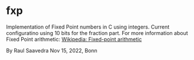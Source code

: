 # fxp
Implementation of Fixed Point numbers in C using integers.
Current configuratino using 10 bits for the fraction part.
For more information about Fixed Point arithmetic:
[Wikipedia: Fixed-point arithmetic](https://en.wikipedia.org/wiki/Fixed-point_arithmetic)

By Raul Saavedra
Nov 15, 2022, Bonn
